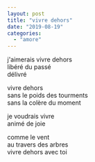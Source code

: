 ```yaml
---
layout: post
title: "vivre dehors"
date: "2019-08-19"
categories: 
  - "amore"
---
```


j'aimerais vivre dehors  
libéré du passé  
délivré

vivre dehors  
sans le poids des tourments  
sans la colère du moment

je voudrais vivre  
animé de joie

comme le vent  
au travers des arbres  
vivre dehors avec toi
